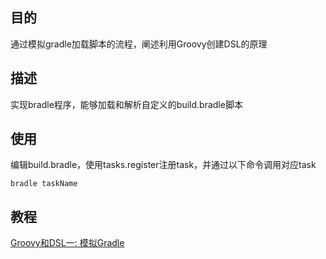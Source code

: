 ## 目的
通过模拟gradle加载脚本的流程，阐述利用Groovy创建DSL的原理

## 描述
实现bradle程序，能够加载和解析自定义的build.bradle脚本

## 使用
编辑build.bradle，使用tasks.register注册task，并通过以下命令调用对应task
```
bradle taskName
```
## 教程
[Groovy和DSL一: 模拟Gradle](http://liwuzhi.art/?p=700)

